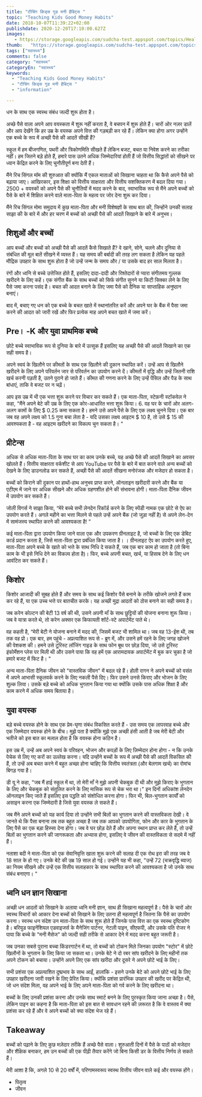 ```yaml
---
title: "टीचिंग किड्स गुड मनी हैबिट्स "
topic: "Teaching Kids Good Money Habits"
date: 2018-10-07T11:39:22+02:00
publishdate: 2020-12-20T17:10:00.627Z
images: 
   - https://storage.googleapis.com/sudcha-test.appspot.com/topics/Health/default-selection/10.jpg
thumb:   "https://storage.googleapis.com/sudcha-test.appspot.com/topics/Health/default-selection/thumb/10.jpg"
tags: ["स्वास्थ्य"]
comments: false
category: "स्वास्थ्य"
categoryEn: "स्वास्थ्य"
keywords: 
  - "Teaching Kids Good Money Habits"
  - "टीचिंग किड्स गुड मनी हैबिट्स "
  - "information"

---
```

<p> धन के साथ एक स्वस्थ संबंध जल्दी शुरू होता है। </p> <p> अच्छे पैसे वाला अपने आप वयस्कता में शुरू नहीं करता है, वे बचपन में शुरू होते हैं। चारों ओर नज़र डालें और आप देखेंगे कि हर उम्र के वयस्क अपने वित्त की गड़बड़ी कर रहे हैं। लेकिन क्या होगा अगर उन्होंने एक बच्चे के रूप में अच्छी पैसे की आदतें सीखी हैं? </p> <p> स्कूल में हम बीजगणित, पथरी और त्रिकोणमिति सीखते हैं लेकिन बजट, बचत या निवेश करने का तरीका नहीं। हम जितने बड़े होते हैं, हमारे पास उतने अधिक जिम्मेदारियां होती हैं जो वित्तीय सिद्धांतों को सीखने पर ध्यान केंद्रित करने के लिए चुनौतीपूर्ण बना देती हैं। </p> <p> मैंने रिच सिंगल मॉम की शुरुआत की क्योंकि मैं एकल माताओं को सिखाना चाहता था कि कैसे अपने पैसे को बढ़ाया जाए। आखिरकार, इस शिक्षा को वित्तीय साक्षरता और वित्तीय सशक्तिकरण में बदल दिया गया। 2500 + वयस्कों को अपने पैसे की चुनौतियों में मदद करने के बाद, स्वाभाविक रूप से मैंने अपने बच्चों को पैसे के बारे में शिक्षित करने वाले माता-पिता के महत्व पर जोर देना शुरू कर दिया। </p> <p> मैंने रिच सिंगल मोमा समुदाय में कुछ माता-पिता और मनी विशेषज्ञों के साथ बात की, जिन्होंने उनकी सलाह साझा की के बारे में और हर चरण में बच्चों को अच्छी पैसे की आदतें सिखाने के बारे में अनुभव। </p> <h2> शिशुओं और बच्चों </h2> <p> आप बच्चों और बच्चों को अच्छी पैसे की आदतें कैसे सिखाते हैं? वे खाने, सोने, चलने और दुनिया से संबंधित की मूल बातें सीखने में व्यस्त हैं। यह समय की बर्बादी की तरह लग सकता है लेकिन यह पहले मौद्रिक उपहार के साथ शुरू होता है जो उन्हें जन्म के समय और / या उसके बाद हर साल मिलता है। </p> <p> रंगों और ध्वनि से बच्चे उत्तेजित होते हैं, इसलिए दादा-दादी और रिश्तेदारों से प्यारा संगीतमय गुल्लक खरीदने के लिए कहें। एक संगीत बैंक के साथ बच्चों को सिर्फ संगीत सुनने या किटी सिक्का लेने के लिए पैसे जमा करना पसंद है। बचत की आदत बनाने के लिए जमा पैसे को दैनिक या साप्ताहिक अनुष्ठान बनाएं। </p> <p> बाद में, बचाए गए धन को एक बच्चे के बचत खाते में स्थानांतरित करें और अपने घर के बैंक में पैसा जमा करने की आदत को जारी रखें और फिर प्रत्येक माह अपने बचत खाते में जमा करें। </p> <h2> Pre। -K और युवा प्राथमिक बच्चे </h2> <p> छोटे बच्चे स्वाभाविक रूप से दुनिया के बारे में उत्सुक हैं इसलिए यह अच्छी पैसे की आदतें सिखाने का एक सही समय है। </p> <p> अपने स्वयं के खिलौने पर कीमतों के साथ एक खिलौने की दुकान स्थापित करें। उन्हें आप से खिलौने खरीदने के लिए अपने परिवर्तन जार से परिवर्तन का उपयोग करने दें। कीमतों में वृद्धि और उन्हें जितनी राशि खर्च करनी पड़ती है, उतने पुराने हो जाते हैं। कीमत की गणना करने के लिए उन्हें पेंसिल और पैड के साथ बांधाएं, ताकि वे बजट पर न चढ़ें। </p> <p> आप इस उम्र में भी एक भत्ता शुरू करने पर विचार कर सकते हैं। एक माता-पिता, स्टेफ़नी स्टॉकवेल ने कहा, "मैंने अपने बेटे की उम्र के लिए एक कोर-आधारित भत्ता शुरू किया। 6. वह घर के चारों ओर अलग-अलग कामों के लिए $ 0.25 कमा सकता है। हमने उसे अपने पैसे के लिए एक लक्ष्य चुनने दिया। एक बार जब वह अपने लक्ष्य को 1.5 गुना बचा लेता है - यदि उसका लक्ष्य आइटम $ 10 है, तो उसे $ 15 की आवश्यकता है - वह आइटम खरीदने का विकल्प चुन सकता है। "</p> <h2> प्रीटेन्स </h2> <p> अधिक से अधिक माता-पिता के साथ घर का काम उनके बच्चे, यह अच्छे पैसे की आदतें सिखाने का अवसर खोलते हैं। वित्तीय साक्षरता वर्कशीट से आप YouTube पर पैसे के बारे में बात करने वाले अन्य बच्चों को देखने के लिए डाउनलोड कर सकते हैं, अच्छी पैसे की आदतें सीखना मनोरंजक और मजेदार हो सकता है। </p> <p> बच्चों को किराने की दुकान पर हाथों-हाथ अनुभव प्राप्त करने, ऑनलाइन खरीदारी करने और बैंक या एटीएम में जाने पर अधिक सीखने और अधिक ग्रहणशील होने की संभावना होगी। माता-पिता दैनिक जीवन में उपयोग कर सकते हैं। </p> <p> जोली विगर्स ने साझा किया, “मेरे बच्चे सभी लेनदेन रिकॉर्ड करने के लिए स्पेंडी नामक एक छोटे से ऐप का उपयोग करते हैं। अगले महीने का भत्ता मिलने से पहले उन्हें अपने बैंक (जो जुड़ा नहीं है) से अपने लेन-देन में सामंजस्य स्थापित करने की आवश्यकता है! ”</P> <p> कई माता-पिता द्वारा उपयोग किया जाने वाला एक और उपकरण ग्रीनलाइट है, जो बच्चों के लिए एक डेबिट कार्ड प्रदान करता है, जिसे माता-पिता द्वारा प्रबंधित किया जाता है। । ग्रीनलाइट ऐप का उपयोग करते हुए, माता-पिता अपने बच्चे के खाते को भत्ते के साथ निधि दे सकते हैं, जब एक बार काम हो जाता है (तो बिना काम के भी इसे निधि देने का विकल्प होता है)। फिर, बच्चे अपनी बचत, खर्च, या हिसाब देने के लिए धन आवंटित कर सकते हैं। </p> <h2> किशोर </h2> <p> किशोर आजादी की सुबह होते हैं और समय के साथ कई किशोर पैसे बनाने के तरीके खोजने लगते हैं काम कर रहे हैं, या एक उच्च भत्ते पर बातचीत करके। यह अच्छी मुद्रा आदतों को ठोस बनाने का सही समय है। </p> <p> जब करेन कोल्टन की बेटी 13 वर्ष की थी, उसने अपनी माँ के साथ छुट्टियों की योजना बनाना शुरू किया। जब वे यात्रा करते थे, तो करेन अक्सर एक किफायती शॉर्ट-स्टे अपार्टमेंट पाते थे। </p> <p> वह कहती है, “मेरी बेटी ने योजना बनाने में मदद की, जिसमें बजट भी शामिल था। जब वह 13-ईश थी, तब तक वह प्रो। एक बार, हम पहुंचे - अप्रत्याशित रूप से - ब्रुग में, और उसने हमें रहने के लिए जगह खोजने की पेशकश की। हमने उसे टूरिस्ट लॉजिंग गाइड के साथ फोन बूथ पर छोड़ दिया, जो उसे टूरिस्ट इंफोर्मेशन प्लेस पर मिली थी और उसने पाया कि वह हमें एक आरामदायक अपार्टमेंट में बुक कर चुका है जो हमारे बजट में फिट है। " </p> <p> अन्य माता-पिता दैनिक जीवन को "वास्तविक जीवन" में बदल रहे हैं। होली रागन ने अपने बच्चों को वसंत में अपने आभासी स्कूलवर्क करने के लिए नकली पैसे दिए। फिर उसने उनसे किराए और भोजन के लिए शुल्क लिया। उसके बड़े बच्चे को अधिक भुगतान किया गया था क्योंकि उसके पास अधिक शिक्षा है और काम करने में अधिक समय बिताया है। </p> <h2> युवा वयस्क </h2> <p> बड़े बच्चे वयस्क होने के साथ एक प्रेम-घृणा संबंध विकसित करते हैं - उस समय एक लापरवाह बच्चे और एक जिम्मेदार वयस्क होने के बीच। मुझे पता है क्योंकि मुझे एक अच्छी हंसी आती है जब मेरी बेटी और भतीजे को इस बात का मलाल होता है कि वयस्क होना कठिन है। </p> <p> इस उम्र में, उन्हें अब अपने स्वयं के परिवहन, भोजन और कपड़ों के लिए ज़िम्मेदार होना होगा - न कि उनके पेचेक से लिए गए करों का उल्लेख करना। यदि उन्होंने बच्चों के रूप में अच्छी पैसे की आदतें विकसित की हैं, तो उन्हें अब बचत करने में बहुत अच्छा होना चाहिए कि वित्तीय स्वतंत्रता (और बेलगाम खर्च) का रोमांच बिगड़ गया है। </p> <p> डी यू ने कहा, "जब मैं हाई स्कूल में था, तो मेरी माँ ने मुझे अपनी चेकबुक दी थी और मुझे किराए के भुगतान के लिए और चेकबुक को संतुलित करने के लिए मासिक रूप से चेक भरा था।" इन दिनों अधिकांश लेनदेन ऑनलाइन किए जाते हैं इसलिए इस पद्धति को संशोधित करना होगा। फिर भी, बिल-भुगतान कार्यों को असाइन करना एक जिम्मेदारी है जिसे युवा वयस्क ले सकते हैं। </p> <p> जब मैंने अपने बच्चों को यह कार्य दिया तो उन्होंने सभी बिलों का भुगतान करने की वास्तविकता देखी। वे जानते थे कि पैसा बनाना तब तक बहुत अच्छा है जब तक आपको उपयोगिता, फोन और कार के भुगतान के लिए पैसे का एक बड़ा हिस्सा देना होगा। जब वे घर छोड़ देते हैं और अपना स्थान प्राप्त कर लेते हैं, तो उन्हें बिलों का भुगतान करने की जागरूकता और अभ्यास होगा, इसलिए वे जीवन की वास्तविकता से सदमे में नहीं हैं। </p> <p> नताशा बदी ने माता-पिता को एक सेवानिवृत्ति खाता शुरू करने की सलाह दी एक रोथ इरा की तरह जब वे 18 साल के हो गए। उनके बेटे की उम्र 19 साल हो गई। उन्होंने यह भी कहा, "उन्हें 72 (चक्रवृद्धि ब्याज) का नियम सीखने और उन्हें एक वित्तीय सलाहकार के साथ स्थापित करने की आवश्यकता है जो उनके साथ संबंध बनाएगा। "</P> <h2> ध्वनि धन ज्ञान सिखाना </h2> <p> अच्छी धन आदतों को सिखाने के अलावा ध्वनि मनी ज्ञान, साथ ही सिखाना महत्वपूर्ण है। पैसे के चारों ओर स्वस्थ विचारों को आकार देना बच्चों को सिखाने के लिए उतना ही महत्वपूर्ण है जितना कि पैसे का उपयोग करना। स्वस्थ धन संदेश उन माता-पिता के साथ शुरू होते हैं जिनके पास वित्त का एक स्वस्थ दृष्टिकोण है। बरियुड फाइनेंशियल एडवाइजर्स के मैनेजिंग पार्टनर, नेटली पाइन, सीएफपी, और उसके पति रोजर ने पाया कि बच्चे के "मनी मैसेज" को जल्दी सही तरीके से आकार देने में मदद करना बहुत जरूरी है। </p> <p > जब उनका सबसे पुराना बच्चा किंडरगार्टन में था, तो बच्चों को टोकन मिले जिनका उपयोग "स्टोर" में छोटे खिलौनों के भुगतान के लिए किया जा सकता था। उनके बेटे ने दो रबर सांप खरीदने के लिए महीनों तक अपने टोकन को बचाया। उन्होंने अपने लिए एक सांप खरीदा और दूसरे ने अपने छोटे भाई के लिए। </p> <p> सभी प्रशंसा एक अप्रत्याशित दुष्प्रभाव के साथ आईं, हालांकि - इसने उनके बेटे को अपने छोटे भाई के लिए उपहार खरीदना जारी रखने के लिए प्रेरित किया। क्योंकि प्रशंसा प्रारंभिक उपहार की खरीद पर केंद्रित थी, जो धन संदेश मिला, वह अपने भाई के लिए अपने माता-पिता को गर्व करने के लिए खरीदना था। </p> <p> बच्चों के लिए उनकी प्रशंसा करना और उनके साथ स्मार्ट बनने के लिए पुरस्कृत किया जाना अच्छा है। पैसे, लेकिन पाइन का कहना है कि माता-पिता को इस बात से सावधान रहने की ज़रूरत है कि वे वास्तव में क्या प्रशंसा कर रहे हैं और वे अपने बच्चों को क्या संदेश भेज रहे हैं। </p> <h2> Takeaway </h2> <p> बच्चों को पढ़ाने के लिए कुछ मज़ेदार तरीके हैं अच्छे पैसे वाला। शुरुआती दिनों में पैसे के पाठों को मजेदार और शैक्षिक बनाकर, हम उन बच्चों की एक पीढ़ी तैयार करेंगे जो बिना किसी डर के वित्तीय निर्णय ले सकते हैं। </p> <p> मेरी आशा है कि, अगले 10 से 20 वर्षों में, परिणामस्वरूप स्वस्थ वित्तीय जीवन वाले कई और वयस्क होंगे। </p> <ul> <li> पितृत्व </li> <li> जीवन </li> </ul> 